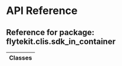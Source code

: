 # API Reference

## Reference for package: flytekit.clis.sdk_in_container

| Classes  |
| :------------- |
